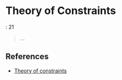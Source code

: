 # Theory of Constraints

: 21

> …
> 

## References

- [Theory of constraints](https://en.wikipedia.org/wiki/Theory_of_constraints)